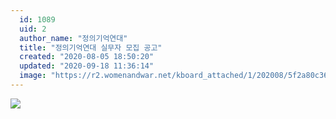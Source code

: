 ```yaml
---
  id: 1089
  uid: 2
  author_name: "정의기억연대"
  title: "정의기억연대 실무자 모집 공고"
  created: "2020-08-05 18:50:20"
  updated: "2020-09-18 11:36:14"
  image: "https://r2.womenandwar.net/kboard_attached/1/202008/5f2a80c3659462252953.jpg"
---
```

![](https://r2.womenandwar.net/kboard_attached/1/202008/5f2a80c3659462252953.jpg)